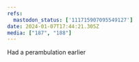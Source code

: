 ```yaml
---
refs:
  mastodon_status: ['111715907095549127']
date: 2024-01-07T17:44:21.305Z
media: ["187", "188"]
---
```


<p>Had a perambulation earlier </p>
